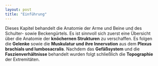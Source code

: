 ```yaml
---
layout: post
title: "Einführung"
---
```

Dieses Kapitel behandelt die Anatomie der Arme und Beine und des Schulter- sowie Beckengürtels. Es ist sinnvoll sich zuerst eine Übersicht über die Anatomie der **knöchernen Strukturen** zu verschaffen. Es folgen die **Gelenke** sowie die **Muskulatur und ihre Innervation** aus dem **Plexus brachials und lumbosacralis**. Nachdem das **Gefäßsystem** und die **Faszienverhältnisse** behandelt wurden folgt schließlich die **Topographie** der Extremitäten.
